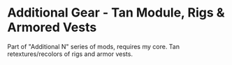 # Additional Gear - Tan Module, Rigs & Armored Vests
Part of "Additional N" series of mods, requires my core. Tan retextures/recolors of rigs and armor vests.